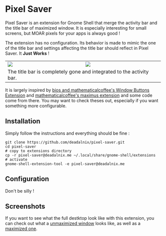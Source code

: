 Pixel Saver
===========

Pixel Saver is an extension for Gnome Shell that merge the activity bar and the title bar of maximized window. It is especially interesting for small screens, but MOAR pixels for your apps is always good !

The extension has no configuration. Its behavior is made to mimic the one of the title bar and settings affecting the title bar should reflect in Pixel Saver. It **Just Works** !

<table>
	<tr>
		<td><img src="https://raw.github.com/deadalnix/pixel-saver/master/title.png" /></td>
		<td><img src="https://raw.github.com/deadalnix/pixel-saver/master/icons.png" /></td>
	</tr>
	<tr>
		<td colspan="2">The title bar is completely gone and integrated to the activity bar.</td>
	</tr>
</table>

It is largely inspired by [bios and mathematicalcoffee's Window Buttons Extension](https://github.com/mathematicalcoffee/Gnome-Shell-Window-Buttons-Extension) and [mathematicalcoffee's maximus extension](https://bitbucket.org/mathematicalcoffee/maximus-gnome-shell-extension) and some code come from there. You may want to check theses out, especially if you want something more configurable.

Installation
------------

Simply follow the instructions and everything should be fine :

    git clone https://github.com/deadalnix/pixel-saver.git
    cd pixel-saver
    # copy to extensions directory
    cp -r pixel-saver@deadalnix.me ~/.local/share/gnome-shell/extensions
    # activate
    gnome-shell-extension-tool -e pixel-saver@deadalnix.me

Configuration
-------------

Don't be silly !

Screenshots
-----------

If you want to see what the full destktop look like with this extension, you can check out what a [unmaximized window](https://raw.github.com/deadalnix/pixel-saver/master/unmax.png) looks like, as well as a [maximized one](https://raw.github.com/deadalnix/pixel-saver/master/max.png).

